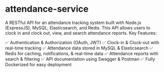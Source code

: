 # attendance-service
A RESTful API for an attendance tracking system built with Node.js (ExpressJS), MySQL, Elasticsearch, and Redis. This API allows users to clock in and clock out, view, and search attendance reports.
Key Features:

✅ Authentication & Authorization (OAuth, JWT)
✅ Clock-in & Clock-out with real-time tracking
✅ Attendance data stored in MySQL & Elasticsearch
✅ Redis for caching, notifications, & real-time data
✅ Attendance reports with search & filtering
✅ API documentation using Swagger & Postman
✅ Fully Dockerized for easy deployment
